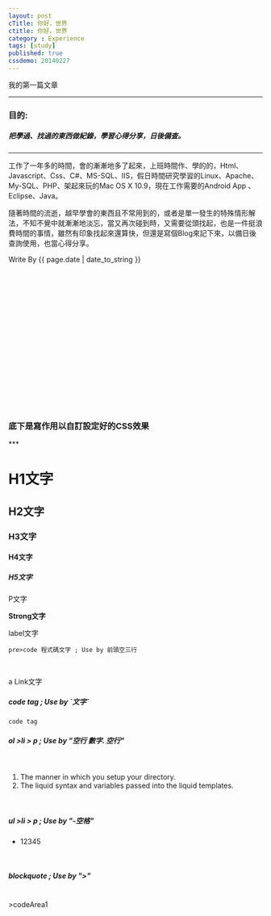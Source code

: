 ```yaml
---
layout: post
cTitle: 你好，世界
ctitle: 你好，世界
category : Experience
tags: [study]
published: true
cssdemo: 20140227
---
```


<p>我的第一篇文章</p>

<!-- more -->
***

<h3>目的:</h3>

<h5>把學過、找過的東西做紀錄，學習心得分享，日後備查。</h5>


***
<p>
工作了一年多的時間，會的漸漸地多了起來，上班時間作、學的的，<label>Html</label>、<label>Javascript</label>、<label>Css</label>、<label>C#</label>、<label>MS-SQL</label>、<label>IIS</label>，假日時間研究學習的<label>Linux</label>、<label>Apache</label>、<label>My-SQL</label>、<label>PHP</label>、架起來玩的<label>Mac OS X 10.9</label>，現在工作需要的<label>Android App 、Eclipse、Java</label>。
</p>

<p>
隨著時間的流逝，越早學會的東西且不常用到的，或者是單一發生的特殊情形解法，不知不覺中就漸漸地淡忘，當又再次碰到時，又需要從頭找起，也是一件挺浪費時間的事情，雖然有印象找起來還算快，但還是寫個Blog來記下來，以備日後查詢使用，也當心得分享。
</p>


<p>Write By {{ page.date | date_to_string }}</p>




<br /><br /><br /><br /><br /><br /><br /><br />
<br /><br /><br /><br /><br /><br /><br /><br />

<h3>底下是寫作用以自訂設定好的CSS效果</h3>
***
<h1>H1文字</h1>


<h2>H2文字</h2>

<h3>H3文字</h3>


<h4>H4文字</h4>


<h5>H5文字</h5>

<p>P文字</p>



<strong>Strong文字</strong>


<label>label文字</label>
<br/>


    pre>code 程式碼文字 ; Use by 前頭空三行
<br/>


<a herf="javascript:void(0)">a Link文字</a>
<br/>




<h5>code tag ; Use by `文字`</h5>

`code tag`
<br/>

<h5>ol >li > p ; Use by "空行 數字. 空行"</h5>
<br/>

1. The manner in which you setup your directory.
2. The liquid syntax and variables passed into the liquid templates.

<br/>


<h5>ul >li > p ; Use by "-空格"</h5>

- 12345

<br/>


<h5>blockquote ; Use by ">"</h5>
<br/>
>codeArea1 